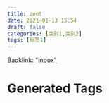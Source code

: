```yaml
---
title: zeet
date: 2021-01-13 15:54
draft: false
categories: [类别1,类别2]
tags: [标签1]
---
```


Backlink: ["inbox"](/inbox)






# Generated Tags

